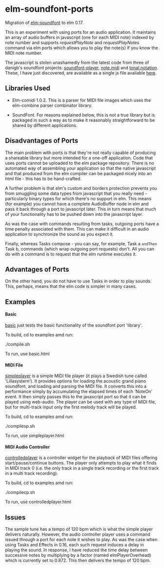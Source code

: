 elm-soundfont-ports
===================

Migration of [elm-soundfont](https://github.com/newlandsvalley/elm-soundfont) to elm 0.17.

This is an experiment with using ports for an audio application. It maintains an array of audio buffers in javascript (one for each MIDI note) indexed by note number and supports  _requestPlayNote_ and _requestPlayNotes_ command via elm ports which allows you to play the note(s) if you know the MIDI note number.

The javascript is stolen unashamedly from the latest code from three of danigb's soundfont projects: [soundfont-player](https://github.com/danigb/soundfont-player), [note.midi](https://github.com/danigb/note.midi) and [tonal.notation](https://github.com/danigb/tonal.notation). These, I have just discovered, are available as a single js file available [here](https://github.com/danigb/soundfont-player/tree/master/dist).

Libraries Used
--------------

*   Elm-comidi 1.0.2.  This is a parser for MIDI file images which uses the elm-combine parser combinator library. 

*   SoundFont. For reasons explained below, this is not a true library but is packaged in such a way as to make it reasonably straightforward to be shared by different applications.  

Disadvantages of Ports
----------------------

The main problem with ports is that they're not really capable of producing a shareable library but more intended for a one-off application.  Code that uses ports cannot be uploaded to the elm package repository.  There is no automated way of assembling your application so that the native javascript and that produced from the elm compiler can be packaged nicely into an html file - this has to be hand-crafted.

A further problem is that elm's custom and borders protection prevents you from smuggling some data types from javascript that you really need - particularly binary types for which there's no support in elm.  This means (for example) you cannot have a complete AudioBuffer node in elm and pass it back through a port to javascript later.  This in turn means that much of your functionality has to be pushed down into the javascript layer.

As was the case with commands resulting from tasks, outgoing ports have a time penalty associated with them.  This can make it difficult in an audio application to synchronize the sound as you expect it.

Finally, whereas Tasks compose - you can say, for example, Task a `andThen` Task b, commands (which wrap outgoing port requests) don't.  All you can do with a command is to request that the elm runtime executes it.

Advantages of Ports
-------------------

On the other hand, you do not have to use Tasks in order to play sounds. This, perhaps,  means that the elm code is simpler in many cases. 

Examples
--------

#### Basic

[basic](https://github.com/newlandsvalley/elm-soundfont-ports/tree/master/examples/src/basic) just tests the basic functionality of the soundfont port 'library'.

To build, cd to examples amd run:

./compile.sh

To run, use basic.html

#### MIDI File

[simpleplayer](https://github.com/newlandsvalley/elm-soundfont-ports/tree/master/examples/src/simpleplayer) is a simple MIDI file player (it plays a Swedish tune called 'Lillasystern').  It provides options for loading the acoustic grand piano soundfont, and loading and parsing the MIDI file. It converts this into a performance simply by accumulating the elapsed times of each 'NoteOn' event. It then simply passes this to the javascript port so that it can be played using web-audio. The player can be used with any type of MIDI file, but for multi-track input only the first melody track will be played. 

To build, cd to examples amd run:

./compilesp.sh

To run, use simpleplayer.html

#### MIDI Audio Controller

[controlledplayer](https://github.com/newlandsvalley/elm-soundfont-ports/tree/master/examples/src/controlledplayer) is a controller widget for the playback of MIDI files offering start/pause/continue buttons. The player only attempts to play what it finds in MIDI track 0 (i.e. the only track in a single track recording or the first track in a multi track recording).

To build, cd to examples amd run:

./compilecp.sh

To run, use controlledplayer.html

Issues
------

The sample tune has a tempo of 120 bpm which is what the simple player delivers naturally. However, the audio controller player uses a command issued through a port for each note it wishes to play.  As was the case when using Tasks and Effects in 0.16, each such request induces a delay in playing the sound. In response, I have reduced the time delay between successive notes by multiplying by a factor (named elmPlayerOverhead) which is currently set to 0.872.  This then delivers the tempo of 120 bpm.

